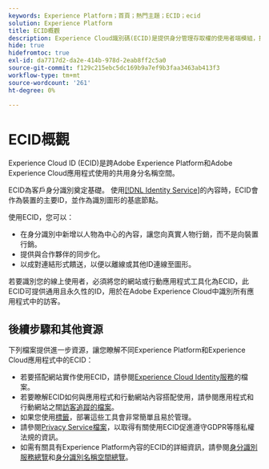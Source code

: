 ```yaml
---
keywords: Experience Platform；首頁；熱門主題；ECID；ecid
solution: Experience Platform
title: ECID概觀
description: Experience Cloud識別碼(ECID)是提供身分管理存取權的使用者端模組，提供三個主要功能。
hide: true
hidefromtoc: true
exl-id: da7717d2-da2e-414b-978d-2eab8ff2c5a0
source-git-commit: f129c215ebc5dc169b9a7ef9b3faa3463ab413f3
workflow-type: tm+mt
source-wordcount: '261'
ht-degree: 0%

---
```


# ECID概觀

Experience Cloud ID (ECID)是跨Adobe Experience Platform和Adobe Experience Cloud應用程式使用的共用身分名稱空間。

ECID為客戶身分識別奠定基礎。 使用[[!DNL Identity Service]](../home.md)的內容時，ECID會作為裝置的主要ID，並作為識別圖形的基底節點。

使用ECID，您可以：

* 在身分識別中新增以人物為中心的內容，讓您向真實人物行銷，而不是向裝置行銷。
* 提供與合作夥伴的同步化。
* 以成對連結形式饋送，以便以離線或其他ID連線至圖形。

若要識別您的線上使用者，必須將您的網站或行動應用程式工具化為ECID，此ECID可提供通用且永久性的ID，用於在Adobe Experience Cloud中識別所有應用程式中的訪客。

## 後續步驟和其他資源

下列檔案提供進一步資源，讓您瞭解不同Experience Platform和Experience Cloud應用程式中的ECID：

* 若要搭配網站實作使用ECID，請參閱[Experience Cloud Identity服務](https://experienceleague.adobe.com/docs/id-service/using/home.html?lang=zh-Hant)的檔案。
* 若要瞭解ECID如何與應用程式和行動網站內容搭配使用，請參閱應用程式和行動網站之間[訪客追蹤的檔案](https://experienceleague.adobe.com/docs/mobile-services/ios/sdk-reference-ios/hybrid-app.html?lang=zh-Hant#sdk-reference-ios)。
* 如果您使用[標籤](../../tags/home.md)，部署這些工具會非常簡單且易於管理。
* 請參閱[Privacy Service檔案](../../privacy-service/identity-data.md)，以取得有關使用ECID促進遵守GDPR等隱私權法規的資訊。
* 如需有關具有Experience Platform內容的ECID的詳細資訊，請參閱[身分識別服務總覽](../home.md)和[身分識別名稱空間總覽](./namespaces.md)。
